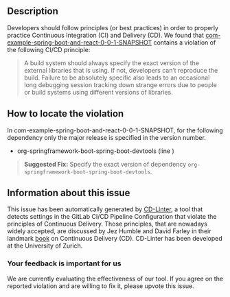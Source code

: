 
## Description
Developers should follow principles (or best practices) in order to properly practice Continuous Integration (CI) and Delivery (CD).
We found that [com-example-spring-boot-and-react-0-0-1-SNAPSHOT](https://gitlab.com/freundchen/spring-boot-and-react/blob/master/.gitlab-ci.yml) contains a violation of the following CI/CD principle:

> A build system should always specify the exact version of the external libraries that is using.
If not, developers can’t reproduce the build. Failure to be absolutely specific also leads to an occasional long debugging session tracking down strange errors due to people or build systems using different versions of libraries.

## How to locate the violation

In com-example-spring-boot-and-react-0-0-1-SNAPSHOT, for the following dependency only the major release is specified in the version number.

* org-springframework-boot-spring-boot-devtools (line )

> **Suggested Fix:** Specify the exact version of dependency `org-springframework-boot-spring-boot-devtools`.

## Information about this issue

This issue has been automatically generated by [CD-Linter](https://gitlab.com/Jancso/configuration-analytics), a tool that detects settings in the GitLab CI/CD Pipeline Configuration that violate the principles of Continuous Delivery. Those principles, that are nowadays widely accepted, are discussed by Jez Humble and David Farley in their landmark [book](https://www.oreilly.com/library/view/continuous-delivery-reliable/9780321670250/) on Continuous Delivery (CD). CD-Linter has been developed at the University of Zurich.

### Your feedback is important for us
We are currently evaluating the effectiveness of our tool. If you agree on the reported violation and are willing to fix it, please upvote this issue.